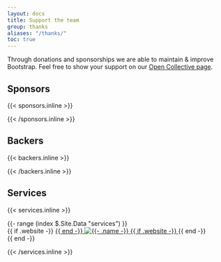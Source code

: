 ```yaml
---
layout: docs
title: Support the team
group: thanks
aliases: "/thanks/"
toc: true
---
```


Through donations and sponsorships we are able to maintain & improve Bootstrap. Feel free to show your support on our [Open Collective page](https://opencollective.com/bootstrap).

## Sponsors

{{< sponsors.inline >}}
<div id="sponsorList" class="d-flex flex-wrap mx-n2 text-center font-weight-bold"></div>
{{< /sponsors.inline >}}

## Backers

{{< backers.inline >}}
<div id="backerList" class="d-flex flex-wrap mx-n1 text-center font-weight-bold"></div>
{{< /backers.inline >}}

## Services

{{< services.inline >}}
<div class="d-flex mx-n3 flex-wrap">
  {{- range (index $.Site.Data "services") }}
    <div class="m-3 position-relative">
      {{ if .website -}}
        <a href="{{- .website -}}" class="stretched-link text-reset" title="{{- .name -}}">
      {{ end -}}
      <img src="../assets/img/services/{{- .image -}}" alt="{{- .name -}}" class="mh-100 mw-100">
      {{ if .website -}}
        </a>
      {{ end -}}
    </div>
  {{ end -}}
</div>

<script>
  function displaySponsors(sponsorList) {
    var sponsorListEl = document.getElementById('sponsorList')
    var output = []

    sponsorList.forEach(function (sponsor) {
      output.push(
        '<div class="m-2 position-relative">',
        ' <div style="width:100px; height: 100px;" class="img-thumbnail d-flex align-items-center justify-content-center overflow-hidden">',
        '   <div class="w-100">',
        '    <img src="' + sponsor.avatar + '" alt="' + sponsor.name + '" class="mh-100 mw-100">',
        '   </div>',
        ' </div>',
        ' <h3 class="h6 pt-2">',
      )

      if (sponsor.website) {
        output.push('<a href="' + sponsor.website + '" class="stretched-link text-reset">' + sponsor.name + '</a>')
      } else {
        output.push(sponsor.name)
      }

      output.push(
        ' </h3>',
        '</div>'
      )
    })

    sponsorListEl.innerHTML = output.join('')
  }

  function displayBackers(backerList) {
    var backerListEl = document.getElementById('backerList')
    var output = []

    backerList.forEach(function (backer) {
      output.push(
        '<div class="m-1 position-relative">',
        ' <div style="width:50px; height: 50px;" class="img-thumbnail d-flex align-items-center justify-content-center overflow-hidden">'
      )

      if (backer.website) {
        output.push(
          '<a href="' + backer.website + '" class="stretched-link text-reset" title="' + backer.name + '">'
        )
      }

      output.push('<img src="' + backer.avatar + '" alt="' + backer.name + '" class="mh-100 mw-100">')

      if (backer.website) {
        output.push('</a>')
      }

      output.push(
        ' </div>',
        '</div>',
      )
    })

    backerListEl.innerHTML = output.join('')
  }

  function requestOC(cb) {
    var ocURL = 'https://opencollective.com/api/groups/bootstrap/backers'
    var xhr = new XMLHttpRequest()

    xhr.open('GET', ocURL, true)
    xhr.onload = function () {
      if (xhr.readyState !== 4) {
        return
      }

      if (xhr.status === 200) {
        cb(JSON.parse(xhr.responseText), null)
      } else {
        cb(null, xhr.statusText)
      }
    }
    xhr.send()
  }

  (function () {
    requestOC(function (allBackerList, error) {
      var backerList = allBackerList.filter(function (backer) { return backer.tier === 'backer' })
      var sponsorList = allBackerList.filter(function (backer) { return backer.tier === 'sponsor' })

      // Sort by total amount donated
      sponsorList.sort(function (sponsor1, sponsor2) { return sponsor2.directDonations - sponsor1.directDonations })
      sponsorList = sponsorList.slice(0, 10)

      displaySponsors(sponsorList)

      // Sort by total amount donated
      backerList.sort(function (backer1, backer2) { return backer2.directDonations - backer1.directDonations })
      backerList = backerList.slice(0, 10)

      displayBackers(backerList)
    })
  })()
</script>
{{< /services.inline >}}
